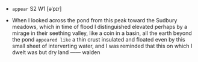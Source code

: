 - `appear` S2 W1 [əˈpɪr]



-  When I looked across the pond from this peak toward the Sudbury meadows, which in time of flood I distinguished elevated perhaps by a mirage in their seething valley, like a coin in a basin, all the earth beyond the pond `appeared like` a thin crust insulated and floated even by this small sheet of interverting water, and I was reminded that this on which I dwelt was but dry land —— walden